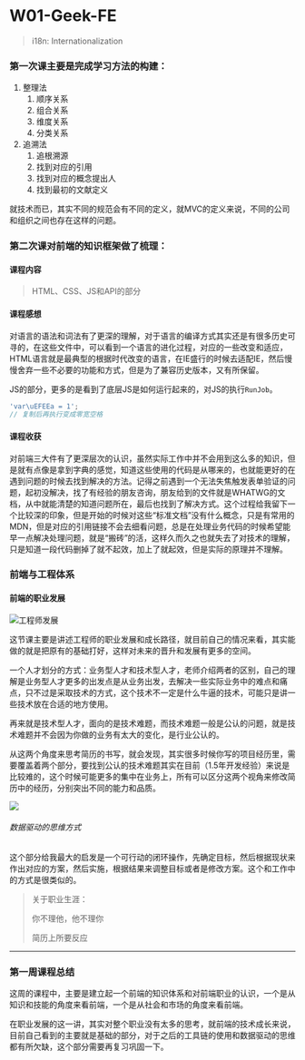 # W01-Geek-FE

> i18n: Internationalization

### 第一次课主要是完成学习方法的构建：

1. 整理法
   1. 顺序关系
   2. 组合关系
   3. 维度关系
   4. 分类关系
2. 追溯法
   1. 追根溯源
   2. 找到对应的引用
   3. 找到对应的概念提出人
   4. 找到最初的文献定义

就技术而已，其实不同的规范会有不同的定义，就MVC的定义来说，不同的公司和组织之间也存在这样的问题。

### 第二次课对前端的知识框架做了梳理：

#### 课程内容

> HTML、CSS、JS和API的部分

#### 课程感想

对语言的语法和词法有了更深的理解，对于语言的编译方式其实还是有很多历史可寻的，在这些文件中，可以看到一个语言的进化过程，对应的一些改变和适应，HTML语言就是最典型的根据时代改变的语言，在IE盛行的时候去适配IE，然后慢慢舍弃一些不必要的功能和方式，但是为了兼容历史版本，又有所保留。

JS的部分，更多的是看到了底层JS是如何运行起来的，对JS的执行`RunJob`。

```js
'var\uEFEEa = 1';
// 复制后再执行变成零宽空格
```

#### 课程收获

对前端三大件有了更深层次的认识，虽然实际工作中并不会用到这么多的知识，但是就有点像是拿到字典的感觉，知道这些使用的代码是从哪来的，也就能更好的在遇到问题的时候去找到解决的方法。记得之前遇到一个无法失焦触发表单验证的问题，起初没解决，找了有经验的朋友咨询，朋友给到的文件就是WHATWG的文档，从中就能清楚的知道问题所在，最后也找到了解决方式。这个过程给我留下一个比较深的印象，但是开始的时候对这些“标准文档”没有什么概念，只是有常用的MDN，但是对应的引用链接不会去细看问题，总是在处理业务代码的时候希望能早一点解决处理问题，就是“搬砖”的活，这样久而久之也就失去了对技术的理解，只是知道一段代码删掉了就不起效，加上了就起效，但是实际的原理并不理解。

### 前端与工程体系

#### 前端的职业发展

![工程师发展](https://tva1.sinaimg.cn/large/007S8ZIlly1gdrf73pvf5j30qo0f0wj8.jpg)

这节课主要是讲述工程师的职业发展和成长路径，就目前自己的情况来看，其实能做的就是把原有的基础打好，这样对未来的晋升和发展有更多的空间。

一个人才划分的方式：业务型人才和技术型人才，老师介绍两者的区别，自己的理解是业务型人才更多的出发点是从业务出发，去解决一些实际业务中的难点和痛点，只不过是采取技术的方式，这个技术不一定是什么牛逼的技术，可能只是讲一些技术放在合适的地方使用。

再来就是技术型人才，面向的是技术难题，而技术难题一般是公认的问题，就是技术难题并不会因为你做的业务有太大的变化，是行业公认的。

从这两个角度来思考简历的书写，就会发现，其实很多时候你写的项目经历里，需要覆盖着两个部分，要找到公认的技术难题其实在目前（1.5年开发经验）来说是比较难的，这个时候可能更多的集中在业务上，所有可以区分这两个视角来修改简历中的经历，分别突出不同的能力和品质。

![](https://tva1.sinaimg.cn/large/007S8ZIlly1gdrf7schuoj30qo0f0jw3.jpg)

###### 数据驱动的思维方式

这个部分给我最大的启发是一个可行动的闭环操作，先确定目标，然后根据现状来作出对应的方案，然后实施，根据结果来调整目标或者是修改方案。这个和工作中的方式是很类似的。

> 关于职业生涯：
>
> 你不理他，他不理你
>
> 简历上所要反应

---

### 第一周课程总结

这周的课程中，主要是建立起一个前端的知识体系和对前端职业的认识，一个是从知识和技能的角度来看前端，一个是从社会和市场的角度来看前端。

在职业发展的这一讲，其实对整个职业没有太多的思考，就前端的技术成长来说，目前自己看到的主要就是基础的部分，对于之后的工具链的使用和数据驱动的思维都有所欠缺，这个部分需要再复习巩固一下。

